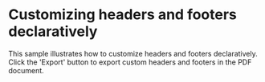 Customizing headers and footers declaratively
=============================================

This sample illustrates how to customize headers and footers declaratively. Click the 'Export' button to export custom headers and footers in the PDF document.

